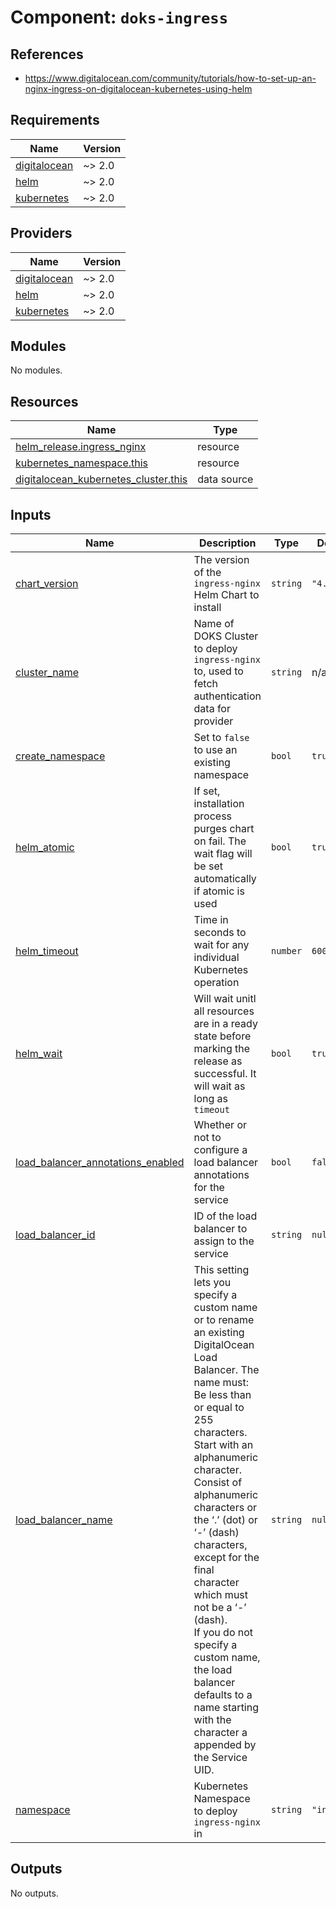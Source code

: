 # Component: `doks-ingress`

## References

- <https://www.digitalocean.com/community/tutorials/how-to-set-up-an-nginx-ingress-on-digitalocean-kubernetes-using-helm>

<!-- BEGINNING OF PRE-COMMIT-TERRAFORM DOCS HOOK -->
## Requirements

| Name | Version |
|------|---------|
| <a name="requirement_digitalocean"></a> [digitalocean](#requirement\_digitalocean) | ~> 2.0 |
| <a name="requirement_helm"></a> [helm](#requirement\_helm) | ~> 2.0 |
| <a name="requirement_kubernetes"></a> [kubernetes](#requirement\_kubernetes) | ~> 2.0 |

## Providers

| Name | Version |
|------|---------|
| <a name="provider_digitalocean"></a> [digitalocean](#provider\_digitalocean) | ~> 2.0 |
| <a name="provider_helm"></a> [helm](#provider\_helm) | ~> 2.0 |
| <a name="provider_kubernetes"></a> [kubernetes](#provider\_kubernetes) | ~> 2.0 |

## Modules

No modules.

## Resources

| Name | Type |
|------|------|
| [helm_release.ingress_nginx](https://registry.terraform.io/providers/hashicorp/helm/latest/docs/resources/release) | resource |
| [kubernetes_namespace.this](https://registry.terraform.io/providers/hashicorp/kubernetes/latest/docs/resources/namespace) | resource |
| [digitalocean_kubernetes_cluster.this](https://registry.terraform.io/providers/digitalocean/digitalocean/latest/docs/data-sources/kubernetes_cluster) | data source |

## Inputs

| Name | Description | Type | Default | Required |
|------|-------------|------|---------|:--------:|
| <a name="input_chart_version"></a> [chart\_version](#input\_chart\_version) | The version of the `ingress-nginx` Helm Chart to install | `string` | `"4.0.17"` | no |
| <a name="input_cluster_name"></a> [cluster\_name](#input\_cluster\_name) | Name of DOKS Cluster to deploy `ingress-nginx` to, used to fetch authentication data for provider | `string` | n/a | yes |
| <a name="input_create_namespace"></a> [create\_namespace](#input\_create\_namespace) | Set to `false` to use an existing namespace | `bool` | `true` | no |
| <a name="input_helm_atomic"></a> [helm\_atomic](#input\_helm\_atomic) | If set, installation process purges chart on fail. The wait flag will be set automatically if atomic is used | `bool` | `true` | no |
| <a name="input_helm_timeout"></a> [helm\_timeout](#input\_helm\_timeout) | Time in seconds to wait for any individual Kubernetes operation | `number` | `600` | no |
| <a name="input_helm_wait"></a> [helm\_wait](#input\_helm\_wait) | Will wait unitl all resources are in a ready state before marking the release as successful. It will wait as long as `timeout` | `bool` | `true` | no |
| <a name="input_load_balancer_annotations_enabled"></a> [load\_balancer\_annotations\_enabled](#input\_load\_balancer\_annotations\_enabled) | Whether or not to configure a load balancer annotations for the service | `bool` | `false` | no |
| <a name="input_load_balancer_id"></a> [load\_balancer\_id](#input\_load\_balancer\_id) | ID of the load balancer to assign to the service | `string` | `null` | no |
| <a name="input_load_balancer_name"></a> [load\_balancer\_name](#input\_load\_balancer\_name) | This setting lets you specify a custom name or to rename an existing DigitalOcean Load Balancer. The name must:<br>Be less than or equal to 255 characters.<br>Start with an alphanumeric character.<br>Consist of alphanumeric characters or the ‘.’ (dot) or ‘-’ (dash) characters, except for the final character which must not be a ‘-’ (dash).<br>If you do not specify a custom name, the load balancer defaults to a name starting with the character a appended by the Service UID. | `string` | `null` | no |
| <a name="input_namespace"></a> [namespace](#input\_namespace) | Kubernetes Namespace to deploy `ingress-nginx` in | `string` | `"ingress"` | no |

## Outputs

No outputs.
<!-- END OF PRE-COMMIT-TERRAFORM DOCS HOOK -->
